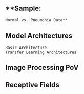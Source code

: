 ## **Sample: 
    Normal vs. Pneumonia Data**

## **Model Architectures**
    Basic Architecture
    Transfer Learning Architectures

## **Image Processing PoV**

## **Receptive Fields**
